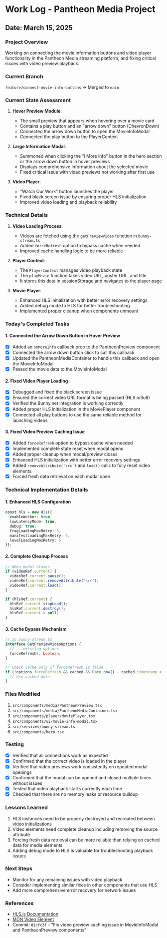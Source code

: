 # Work Log - Pantheon Media Project

## Date: March 15, 2025

### Project Overview
Working on connecting the movie information buttons and video player functionality in the Pantheon Media streaming platform, and fixing critical issues with video preview playback.

### Current Branch
`feature/connect-movie-info-buttons` → Merged to `main`

### Current State Assessment

1. **Hover Preview Module**:
   - The small preview that appears when hovering over a movie card
   - Contains a play button and an "arrow down" button (ChevronDown)
   - Connected the arrow down button to open the MovieInfoModal
   - Connected the play button to the PlayerContext

2. **Large Information Modal**:
   - Summoned when clicking the "i More info" button in the hero section or the arrow down button in hover previews
   - Displays comprehensive information about the selected movie
   - Fixed critical issue with video previews not working after first use

3. **Video Player**:
   - "Watch Our Work" button launches the player
   - Fixed black screen issue by ensuring proper HLS initialization
   - Improved video loading and playback reliability

### Technical Details

1. **Video Loading Process**:
   - Videos are fetched using the `getPreviewVideo` function in `bunny-stream.ts`
   - Added `forceRefresh` option to bypass cache when needed
   - Improved cache handling logic to be more reliable

2. **Player Context**:
   - The `PlayerContext` manages video playback state
   - The `playMovie` function takes video URL, poster URL, and title
   - It stores this data in sessionStorage and navigates to the player page

3. **Movie Player**:
   - Enhanced HLS initialization with better error recovery settings
   - Added debug mode to HLS for better troubleshooting
   - Implemented proper cleanup when components unmount

### Today's Completed Tasks

#### 1. Connected the Arrow Down Button in Hover Preview
- [x] Added an `onMoreInfo` callback prop to the PantheonPreview component
- [x] Connected the arrow down button click to call this callback
- [x] Updated the PantheonMediaContainer to handle this callback and open the MovieInfoModal
- [x] Passed the movie data to the MovieInfoModal

#### 2. Fixed Video Player Loading
- [x] Debugged and fixed the black screen issue
- [x] Ensured the correct video URL format is being passed (HLS m3u8)
- [x] Verified the Bunny.net integration is working correctly
- [x] Added proper HLS initialization in the MoviePlayer component
- [x] Connected all play buttons to use the same reliable method for launching videos

#### 3. Fixed Video Preview Caching Issue
- [x] Added `forceRefresh` option to bypass cache when needed
- [x] Implemented complete state reset when modal opens
- [x] Added proper cleanup when modal/preview closes
- [x] Enhanced HLS initialization with better error recovery settings
- [x] Added `removeAttribute('src')` and `load()` calls to fully reset video elements
- [x] Forced fresh data retrieval on each modal open

### Technical Implementation Details

#### 1. Enhanced HLS Configuration
```typescript
const hls = new Hls({
  enableWorker: true,
  lowLatencyMode: true,
  debug: true,
  fragLoadingMaxRetry: 5,
  manifestLoadingMaxRetry: 5,
  levelLoadingMaxRetry: 5
});
```

#### 2. Complete Cleanup Process
```typescript
// When modal closes
if (videoRef.current) {
  videoRef.current.pause();
  videoRef.current.removeAttribute('src');
  videoRef.current.load();
}

if (hlsRef.current) {
  hlsRef.current.stopLoad();
  hlsRef.current.destroy();
  hlsRef.current = null;
}
```

#### 3. Cache Bypass Mechanism
```typescript
// In bunny-stream.ts
interface GetPreviewVideoOptions {
  // ...existing options
  forceRefresh?: boolean;
}

// Check cache only if forceRefresh is false
if (!options.forceRefresh && cached && Date.now() - cached.timestamp < CACHE_DURATION) {
  // Use cached data
}
```

### Files Modified
1. `src/components/media/PantheonPreview.tsx`
2. `src/components/media/PantheonMediaContainer.tsx`
3. `src/components/player/MoviePlayer.tsx`
4. `src/components/ui/movie-info-modal.tsx`
5. `src/services/bunny-stream.ts`
6. `src/components/hero.tsx`

### Testing
- [x] Verified that all connections work as expected
- [x] Confirmed that the correct video is loaded in the player
- [x] Verified that video previews work consistently on repeated modal openings
- [x] Confirmed that the modal can be opened and closed multiple times without issues
- [x] Tested that video playback starts correctly each time
- [x] Checked that there are no memory leaks or resource buildup

### Lessons Learned
1. HLS instances need to be properly destroyed and recreated between video initializations
2. Video elements need complete cleanup including removing the source attribute
3. Forcing fresh data retrieval can be more reliable than relying on cached data for media elements
4. Adding debug mode to HLS is valuable for troubleshooting playback issues

### Next Steps
- Monitor for any remaining issues with video playback
- Consider implementing similar fixes in other components that use HLS
- Add more comprehensive error recovery for network issues

### References
- [HLS.js Documentation](https://github.com/video-dev/hls.js/blob/master/docs/API.md)
- [MDN Video Element](https://developer.mozilla.org/en-US/docs/Web/HTML/Element/video)
- Commit: `81cfc3f` - "Fix video preview caching issue in MovieInfoModal and PantheonPreview components" 